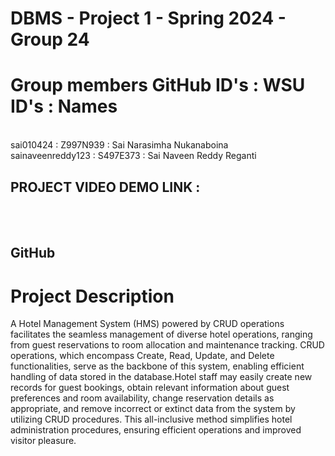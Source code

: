 # DBMS - Project 1 - Spring 2024 - Group 24

# Group members GitHub ID's : WSU ID's : Names
<br>
sai010424 : Z997N939 : Sai Narasimha Nukanaboina
<br>
sainaveenreddy123 : S497E373 : Sai Naveen Reddy Reganti
<br>

## PROJECT VIDEO DEMO LINK :
<br>

<br>

## GitHub


# Project Description
A Hotel Management System (HMS) powered by CRUD operations facilitates the seamless management of diverse hotel operations, ranging from guest reservations to room allocation and maintenance tracking. CRUD operations, which encompass Create, Read, Update, and Delete functionalities, serve as the backbone of this system, enabling efficient handling of data stored in the database.Hotel staff may easily create new records for guest bookings, obtain relevant information about guest preferences and room availability, change reservation details as appropriate, and remove incorrect or extinct data from the system by utilizing CRUD procedures. This all-inclusive method simplifies hotel administration procedures, ensuring efficient operations and improved visitor pleasure.
